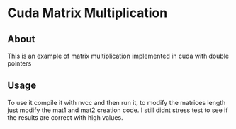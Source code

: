 # Cuda Matrix Multiplication
## About
This is an example of matrix multiplication implemented in cuda with double pointers
## Usage
To use it compile it with nvcc and then run it, to modify the matrices length just modify the mat1 and mat2 
creation code. I still didnt stress test to see if the results are correct with high values.

